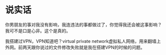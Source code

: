 # 说实话
你男朋友的事对我没有影响，我连违法的事都做过了，你觉得我还会被这事影响？我可不是口是心非。这个是真的。

我搭建过VPN，VPN知道吧？virtual private network虚拟私人网络，用来翻墙上外网。前两天跟你说过的文件修改失败就是我在搭建VPN的时候的问题。
